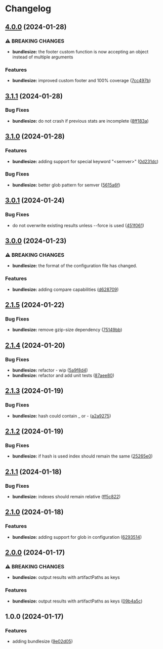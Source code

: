 # Changelog

## [4.0.0](https://github.com/aversini/node-cli/compare/bundlesize-v3.1.1...bundlesize-v4.0.0) (2024-01-28)


### ⚠ BREAKING CHANGES

* **bundlesize:** the footer custom function is now accepting an object instead of multiple arguments

### Features

* **bundlesize:** improved custom footer and 100% coverage ([7cc497b](https://github.com/aversini/node-cli/commit/7cc497baa7da16343939779cab994bf7b0935aaf))

## [3.1.1](https://github.com/aversini/node-cli/compare/bundlesize-v3.1.0...bundlesize-v3.1.1) (2024-01-28)


### Bug Fixes

* **bundlesize:** do not crash if previous stats are incomplete ([8ff183a](https://github.com/aversini/node-cli/commit/8ff183a33994eadaa7d572108868b8a8d959a0f7))

## [3.1.0](https://github.com/aversini/node-cli/compare/bundlesize-v3.0.1...bundlesize-v3.1.0) (2024-01-28)


### Features

* **bundlesize:** adding support for special keyword "&lt;semver&gt;" ([0d231dc](https://github.com/aversini/node-cli/commit/0d231dc332e71ab23af5a41689e844bbc0facf62))


### Bug Fixes

* **bundlesize:** better glob pattern for semver ([5615a6f](https://github.com/aversini/node-cli/commit/5615a6f797a386bf36a35ad303daaa1ed58deea5))

## [3.0.1](https://github.com/aversini/node-cli/compare/bundlesize-v3.0.0...bundlesize-v3.0.1) (2024-01-24)


### Bug Fixes

* do not overwrite existing results unless --force is used ([451f061](https://github.com/aversini/node-cli/commit/451f0612cd725fbfd3e9c667e8cefc4bb7b5701c))

## [3.0.0](https://github.com/aversini/node-cli/compare/bundlesize-v2.1.5...bundlesize-v3.0.0) (2024-01-23)


### ⚠ BREAKING CHANGES

* **bundlesize:** the format of the configuration file has changed.

### Features

* **bundlesize:** adding compare capabilities ([d628709](https://github.com/aversini/node-cli/commit/d628709c9379fa1ab190dca0ecf71a7f8fd443f6))

## [2.1.5](https://github.com/aversini/node-cli/compare/bundlesize-v2.1.4...bundlesize-v2.1.5) (2024-01-22)


### Bug Fixes

* **bundlesize:** remove gzip-size dependency ([75149bb](https://github.com/aversini/node-cli/commit/75149bbfbc88a5f510d8e467c651010f85d81967))

## [2.1.4](https://github.com/aversini/node-cli/compare/bundlesize-v2.1.3...bundlesize-v2.1.4) (2024-01-20)


### Bug Fixes

* **bundlesize:** refactor - wip ([5a9f8d4](https://github.com/aversini/node-cli/commit/5a9f8d41fbd73d5c5f606e2fabfc9808b5d3254e))
* **bundlesize:** refactor and add unit tests ([87aee80](https://github.com/aversini/node-cli/commit/87aee80a802ab5a4beca0267f02400b20229218c))

## [2.1.3](https://github.com/aversini/node-cli/compare/bundlesize-v2.1.2...bundlesize-v2.1.3) (2024-01-19)


### Bug Fixes

* **bundlesize:** hash could contain _ or - ([a2a9275](https://github.com/aversini/node-cli/commit/a2a9275493f921771985263634000b76e9eb7132))

## [2.1.2](https://github.com/aversini/node-cli/compare/bundlesize-v2.1.1...bundlesize-v2.1.2) (2024-01-19)


### Bug Fixes

* **bundlesize:** if hash is used index should remain the same ([25265e0](https://github.com/aversini/node-cli/commit/25265e055852259a5ba039fc5e5003d279c20e7f))

## [2.1.1](https://github.com/aversini/node-cli/compare/bundlesize-v2.1.0...bundlesize-v2.1.1) (2024-01-18)


### Bug Fixes

* **bundlesize:** indexes should remain relative ([ff5c822](https://github.com/aversini/node-cli/commit/ff5c8225ff0481c27a5b74e6064dfb586a45f8ba))

## [2.1.0](https://github.com/aversini/node-cli/compare/bundlesize-v2.0.0...bundlesize-v2.1.0) (2024-01-18)


### Features

* **bundlesize:** adding support for glob in configuration ([6293514](https://github.com/aversini/node-cli/commit/629351438e70552d10723ac3b64836aba5b0cf77))

## [2.0.0](https://github.com/aversini/node-cli/compare/bundlesize-v1.0.0...bundlesize-v2.0.0) (2024-01-17)


### ⚠ BREAKING CHANGES

* **bundlesize:** output results with artifactPaths as keys

### Features

* **bundlesize:** output results with artifactPaths as keys ([09b4a5c](https://github.com/aversini/node-cli/commit/09b4a5ce03a49b029d54a7d15fe12f54c51859bd))

## 1.0.0 (2024-01-17)


### Features

* adding bundlesize ([9e02d05](https://github.com/aversini/node-cli/commit/9e02d0575d7dd51149063cc361af71f6d895b9be))
